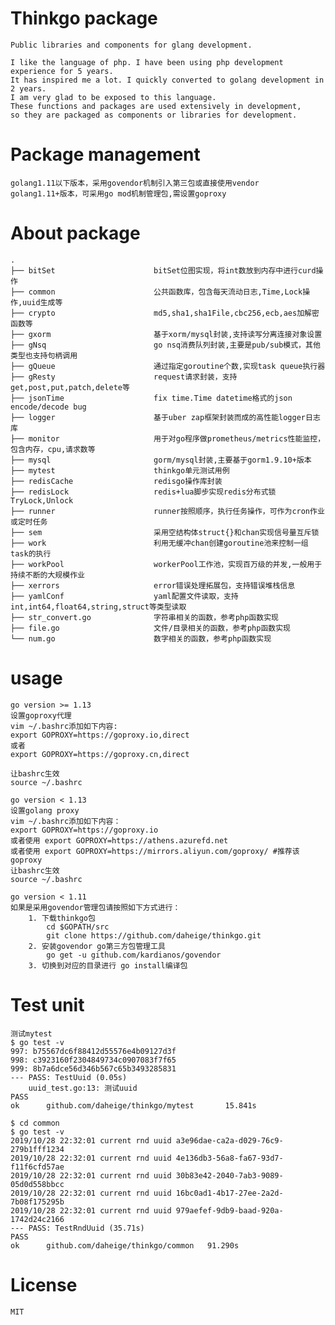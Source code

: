 # Thinkgo package

    Public libraries and components for glang development.

    I like the language of php. I have been using php development experience for 5 years. 
    It has inspired me a lot. I quickly converted to golang development in 2 years. 
    I am very glad to be exposed to this language. 
    These functions and packages are used extensively in development, 
    so they are packaged as components or libraries for development.

# Package management

    golang1.11以下版本，采用govendor机制引入第三包或直接使用vendor
    golang1.11+版本，可采用go mod机制管理包,需设置goproxy

# About package

    .
    ├── bitSet                      bitSet位图实现，将int数放到内存中进行curd操作
    ├── common                      公共函数库，包含每天流动日志,Time,Lock操作,uuid生成等
    ├── crypto                      md5,sha1,sha1File,cbc256,ecb,aes加解密函数等
    ├── gxorm                       基于xorm/mysql封装,支持读写分离连接对象设置
    ├── gNsq                        go nsq消费队列封装,主要是pub/sub模式，其他类型也支持句柄调用
    ├── gQueue                      通过指定goroutine个数,实现task queue执行器
    ├── gResty                      request请求封装，支持get,post,put,patch,delete等
    ├── jsonTime                    fix time.Time datetime格式的json encode/decode bug
    ├── logger                      基于uber zap框架封装而成的高性能logger日志库
    ├── monitor                     用于对go程序做prometheus/metrics性能监控，包含内存，cpu,请求数等
    ├── mysql                       gorm/mysql封装,主要基于gorm1.9.10+版本
    ├── mytest                      thinkgo单元测试用例
    ├── redisCache                  redisgo操作库封装
    ├── redisLock                   redis+lua脚步实现redis分布式锁TryLock,Unlock
    ├── runner                      runner按照顺序，执行任务操作，可作为cron作业或定时任务
    ├── sem                         采用空结构体struct{}和chan实现信号量互斥锁
    ├── work                        利用无缓冲chan创建goroutine池来控制一组task的执行
    ├── workPool                    workerPool工作池，实现百万级的并发,一般用于持续不断的大规模作业
    ├── xerrors                     error错误处理拓展包，支持错误堆栈信息
    ├── yamlConf                    yaml配置文件读取，支持int,int64,float64,string,struct等类型读取
    ├── str_convert.go              字符串相关的函数，参考php函数实现
    ├── file.go                     文件/目录相关的函数，参考php函数实现
    └── num.go                      数字相关的函数，参考php函数实现

# usage

    go version >= 1.13
    设置goproxy代理
    vim ~/.bashrc添加如下内容:
    export GOPROXY=https://goproxy.io,direct
    或者
    export GOPROXY=https://goproxy.cn,direct

    让bashrc生效
    source ~/.bashrc

    go version < 1.13
    设置golang proxy
    vim ~/.bashrc添加如下内容：
    export GOPROXY=https://goproxy.io
    或者使用 export GOPROXY=https://athens.azurefd.net
    或者使用 export GOPROXY=https://mirrors.aliyun.com/goproxy/ #推荐该goproxy
    让bashrc生效
    source ~/.bashrc

    go version < 1.11
    如果是采用govendor管理包请按照如下方式进行：
        1. 下载thinkgo包
            cd $GOPATH/src
            git clone https://github.com/daheige/thinkgo.git
        2. 安装govendor go第三方包管理工具
            go get -u github.com/kardianos/govendor
        3. 切换到对应的目录进行 go install编译包


# Test unit

    测试mytest
    $ go test -v
    997: b75567dc6f88412d55576e4b09127d3f
    998: c3923160f2304849734c0907083f7f65
    999: 8b7a6dce56d346b567c65b3493285831
    --- PASS: TestUuid (0.05s)
        uuid_test.go:13: 测试uuid
    PASS
    ok      github.com/daheige/thinkgo/mytest       15.841s

    $ cd common
    $ go test -v
    2019/10/28 22:32:01 current rnd uuid a3e96dae-ca2a-d029-76c9-279b1fff1234
    2019/10/28 22:32:01 current rnd uuid 4e136db3-56a8-fa67-93d7-f11f6cfd57ae
    2019/10/28 22:32:01 current rnd uuid 30b83e42-2040-7ab3-9089-05d0d558bbcc
    2019/10/28 22:32:01 current rnd uuid 16bc0ad1-4b17-27ee-2a2d-7b08f175295b
    2019/10/28 22:32:01 current rnd uuid 979aefef-9db9-baad-920a-1742d24c2166
    --- PASS: TestRndUuid (35.71s)
    PASS
    ok  	github.com/daheige/thinkgo/common	91.290s

# License

    MIT
